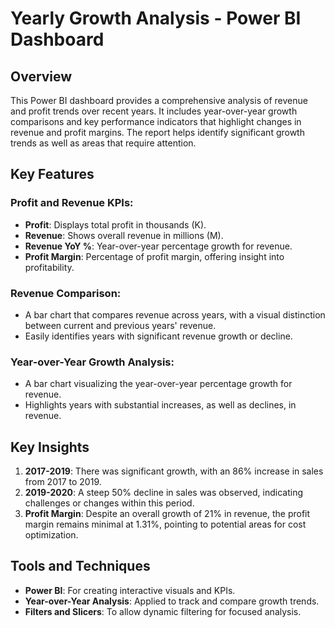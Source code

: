 # Yearly Growth Analysis - Power BI Dashboard

## Overview

This Power BI dashboard provides a comprehensive analysis of revenue and profit trends over recent years. It includes year-over-year growth comparisons and key performance indicators that highlight changes in revenue and profit margins. The report helps identify significant growth trends as well as areas that require attention.

## Key Features

### Profit and Revenue KPIs:
- **Profit**: Displays total profit in thousands (K).
- **Revenue**: Shows overall revenue in millions (M).
- **Revenue YoY %**: Year-over-year percentage growth for revenue.
- **Profit Margin**: Percentage of profit margin, offering insight into profitability.

### Revenue Comparison:
- A bar chart that compares revenue across years, with a visual distinction between current and previous years' revenue.
- Easily identifies years with significant revenue growth or decline.

### Year-over-Year Growth Analysis:
- A bar chart visualizing the year-over-year percentage growth for revenue.
- Highlights years with substantial increases, as well as declines, in revenue.

## Key Insights

1. **2017-2019**: There was significant growth, with an 86% increase in sales from 2017 to 2019.
2. **2019-2020**: A steep 50% decline in sales was observed, indicating challenges or changes within this period.
3. **Profit Margin**: Despite an overall growth of 21% in revenue, the profit margin remains minimal at 1.31%, pointing to potential areas for cost optimization.

## Tools and Techniques

- **Power BI**: For creating interactive visuals and KPIs.
- **Year-over-Year Analysis**: Applied to track and compare growth trends.
- **Filters and Slicers**: To allow dynamic filtering for focused analysis.
